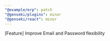 ```yaml
---
"@example/erp": patch
"@genseki/plugins": minor
"@genseki/react": minor
---
```


[Feature] Improve Email and Password flexibility
